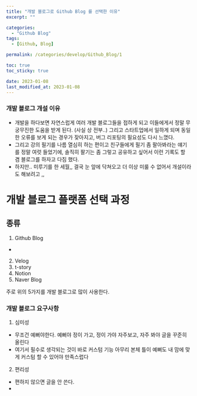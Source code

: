 ```yaml
---
title: "개발 블로그로 Github Blog 를 선택한 이유"
excerpt: ""

categories:
  - "Github Blog"
tags:
  - [Github, Blog]

permalink: /categories/develop/Github_Blog/1

toc: true
toc_sticky: true

date: 2023-01-08
last_modified_at: 2023-01-08
---
```


### 개발 블로그 개설 이유

- 개발을 하다보면 자연스럽게 여러 개발 블로그들을 접하게 되고 이들에게서 정말 무궁무진한 도움을 받게 된다. (사실 상 전부..) 그리고 스타트업에서 일하게 되며 동일한 오류를 보게 되는 경우가 잦아지고, 버그 리포팅의 필요성도 다시 느꼈다. 
- 그리고 강의 필기를 나름 열심히 하는 편이고 친구들에게 필기 좀 팔아봐라는 얘기를 정말 여럿 들었기에, 솔직히 팔기는 좀 그렇고 공유하고 싶어서 이런 기록도 할 겸 블로그를 하자고 다짐 했다.
- 하지만.. 미루기를 한 세월,, 결국 눈 앞에 닥쳐오고 더 이상 미룰 수 없어서 개설이라도 해보려고 ,,

# 개발 블로그 플랫폼 선택 과정
## 종류
1. Github Blog
  - 
2. Velog
3. t-story
4. Notion
5. Naver Blog

주로 위의 5가지를 개발 블로그로 많이 사용한다.

### 개발 블로그 요구사항
1. 심미성
  - 무조건 예뻐야한다. 예뻐야 정이 가고, 정이 가야 자주보고, 자주 봐야 글을 꾸준히 올린다
  - 여기서 필수로 생각되는 것이 바로 커스텀 기능 아무리 본체 틀이 예뻐도 내 맘에 맞게 커스텀 할 수 있어야 만족스럽다
2. 편리성
  - 편하지 않으면 글을 안 쓴다. 
  - 